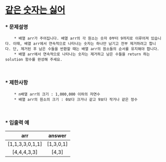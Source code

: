 
# [같은 숫자는 싫어](https://programmers.co.kr/learn/courses/30/lessons/12906) #



### * 문제설명 ###  
        * 배열 arr가 주어집니다. 배열 arr의 각 원소는 숫자 0부터 9까지로 이루어져 있습니다. 이때, 배열 arr에서 연속적으로 나타나는 숫자는 하나만 남기고 전부 제거하려고 합니다. 단, 제거된 후 남은 수들을 반환할 때는 배열 arr의 원소들의 순서를 유지해야 합니다. 
        * 배열 arr에서 연속적으로 나타나는 숫자는 제거하고 남은 수들을 return 하는 solution 함수를 완성해 주세요.
</br>

### * 제한사항 ###
        * n배열 arr의 크기 : 1,000,000 이하의 자연수   
        * 배열 arr의 원소의 크기 : 0보다 크거나 같고 9보다 작거나 같은 정수  
</br>

### * 입출력 예 ###  

arr | answer
:------:|:------:
[1,1,3,3,0,1,1] | [1,3,0,1]
[4,4,4,3,3] | [4,3]

